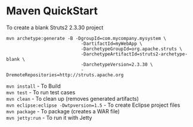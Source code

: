 # Maven QuickStart

To create a blank Struts2 2.3.30 project
```
mvn archetype:generate -B -DgroupId=com.mycompany.mysystem \
                            -DartifactId=myWebApp \
                            -DarchetypeGroupId=org.apache.struts \
                            -DarchetypeArtifactId=struts2-archetype-blank \
                            -DarchetypeVersion=2.3.30 \
                            -DremoteRepositories=http://struts.apache.org
```

```mvn install``` - To Build  
```mvn test``` - To run test cases  
```mvn clean``` - To clean up (removes generated artifacts)  
```mvn eclipse:eclipse -Dwtpversion=1.5``` - To create Eclipse project files  
```mvn package``` - To package (creates a WAR file)  
```mvn jetty:run``` - To run it with Jetty  
